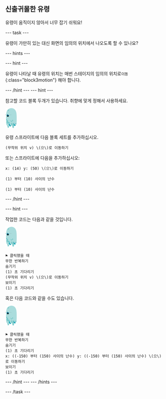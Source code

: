 ## 신출귀몰한 유령

유령이 움직이지 않아서 너무 잡기 쉬워요!

--- task ---

유령이 가만히 있는 대신 화면의 임의의 위치에서 나오도록 할 수 있나요?

--- hints ---

--- hint ---

유령이 나타날 때 유령의 위치는 매번 스테이지의 임의의 위치로`이동`{:class="block3motion"} 해야 합니다.

--- /hint --- --- hint ---

참고할 코드 블록 두개가 있습니다. 취향에 맞게 정해서 사용하세요.

![유령 스프라이트](images/ghost-sprite.png)

유령 스프라이트에 다음 블록 세트를 추가하십시오.

```blocks3
(무작위 위치 v) \(으\)로 이동하기
```

또는 스프라이트에 다음을 추가하십시오:

```blocks3
x: (14) y: (50) \(으\)로 이동하기

(1) 부터 (10) 사이의 난수

(1) 부터 (10) 사이의 난수
```

--- /hint ---

--- hint ---

작업한 코드는 다음과 같을 것입니다.

![유령 스프라이트](images/ghost-sprite.png)

```blocks3
⚑ 클릭했을 때
무한 반복하기 
숨기기
(1) 초 기다리기
(무작위 위치 v) \(으\)로 이동하기
보이기
(1) 초 기다리기
```

혹은 다음 코드와 같을 수도 있습니다.

![유령 스프라이트](images/ghost-sprite.png)

```blocks3
⚑ 클릭했을 때
무한 반복하기 
숨기기
(1) 초 기다리기
x: ((-150) 부터 (150) 사이의 난수) y: ((-150) 부터 (150) 사이의 난수) \(으\)로 이동하기
보이기
(1) 초 기다리기
```

--- /hint --- --- /hints ---

--- /task ---